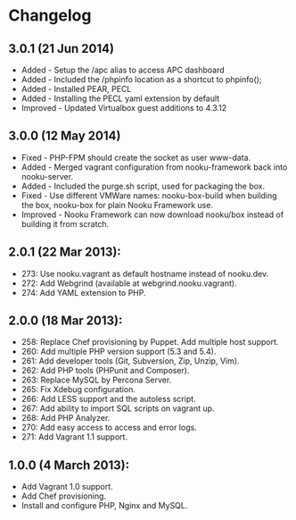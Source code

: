 # Changelog

## 3.0.1 (21 Jun 2014)

- Added - Setup the /apc alias to access APC dashboard
- Added - Included the /phpinfo location as a shortcut to phpinfo();
- Added - Installed PEAR, PECL
- Added - Installing the PECL yaml extension by default
- Improved - Updated Virtualbox guest additions to 4.3.12

## 3.0.0 (12 May 2014)

- Fixed - PHP-FPM should create the socket as user www-data.
- Added - Merged vagrant configuration from nooku-framework back into nooku-server.
- Added - Included the purge.sh script, used for packaging the box.
- Fixed - Use different VMWare names: nooku-box-build when building the box, nooku-box for plain Nooku Framework use.
- Improved - Nooku Framework can now download nooku/box instead of building it from scratch.

## 2.0.1 (22 Mar 2013):
- 273: Use nooku.vagrant as default hostname instead of nooku.dev.
- 272: Add Webgrind (available at webgrind.nooku.vagrant).
- 274: Add YAML extension to PHP.

## 2.0.0 (18 Mar 2013):

- 258: Replace Chef provisioning by Puppet. Add multiple host support.
- 260: Add multiple PHP version support (5.3 and 5.4).
- 261: Add developer tools (Git, Subversion, Zip, Unzip, Vim).
- 262: Add PHP tools (PHPunit and Composer).
- 263: Replace MySQL by Percona Server.
- 265: Fix Xdebug configuration.
- 266: Add LESS support and the autoless script.
- 267: Add ability to import SQL scripts on vagrant up.
- 268: Add PHP Analyzer.
- 270: Add easy access to access and error logs.
- 271: Add Vagrant 1.1 support.

## 1.0.0 (4 March 2013):

- Add Vagrant 1.0 support.
- Add Chef provisioning.
- Install and configure PHP, Nginx and MySQL.

